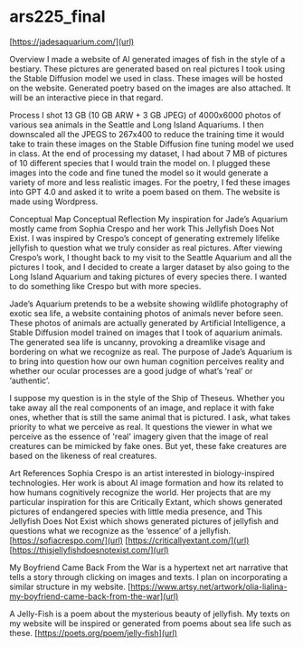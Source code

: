 # ars225_final

[https://jadesaquarium.com/](url)

Overview
I made a website of AI generated images of fish in the style of a bestiary. These pictures are generated based on real pictures I took using the Stable Diffusion model we used in class. These images will be hosted on the website. Generated poetry based on the images are also attached. It will be an interactive piece in that regard.

Process
I shot 13 GB (10 GB ARW + 3 GB JPEG) of 4000x6000 photos of various sea animals in the Seattle and Long Island Aquariums. I then downscaled all the JPEGS to 267x400 to reduce the training time it would take to train these images on the Stable Diffusion fine tuning model we used in class. At the end of processing my dataset, I had about 7 MB of pictures of 10 different species that I would train the model on. I plugged these images into the code and fine tuned the model so it would generate a variety of more and less realistic images. For the poetry, I fed these images into GPT 4.0 and asked it to write a poem based on them. The website is made using Wordpress.

Conceptual Map
Conceptual Reflection
My inspiration for Jade’s Aquarium mostly came from Sophia Crespo and her work This Jellyfish Does Not Exist. I was inspired by Crespo’s concept of generating extremely lifelike jellyfish to question what we truly consider as real pictures. After viewing Crespo’s work, I thought back to my visit to the Seattle Aquarium and all the pictures I took, and I decided to create a larger dataset by also going to the Long Island Aquarium and taking pictures of every species there. I wanted to do something like Crespo but with more species.

Jade’s Aquarium pretends to be a website showing wildlife photography of exotic sea life, a website containing photos of animals never before seen. These photos of animals are actually generated by Artificial Intelligence, a Stable Diffusion model trained on images that I took of aquarium animals. The generated sea life is uncanny, provoking a dreamlike visage and bordering on what we recognize as real. The purpose of Jade’s Aquarium is to bring into question how our own human cognition perceives reality and whether our ocular processes are a good judge of what’s ‘real’ or ‘authentic’.

I suppose my question is in the style of the Ship of Theseus. Whether you take away all the real components of an image, and replace it with fake ones, whether that is still the same animal that is pictured. I ask, what takes priority to what we perceive as real. It questions the viewer in what we perceive as the essence of 'real' imagery given that the image of real creatures can be mimicked by fake ones. But yet, these fake creatures are based on the likeness of real creatures.

Art References
Sophia Crespo is an artist interested in biology-inspired technologies. Her work is about AI image formation and how its related to how humans cognitively recognize the world. Her projects that are my particular inspiration for this are Critically Extant, which shows generated pictures of endangered species with little media presence, and This Jellyfish Does Not Exist which shows generated pictures of jellyfish and questions what we recognize as the ‘essence’ of a jellyfish.
[https://sofiacrespo.com/](url)
[https://criticallyextant.com/](url)
[https://thisjellyfishdoesnotexist.com/](url)

My Boyfriend Came Back From the War is a hypertext net art narrative that tells a story through clicking on images and texts. I plan on incorporating a similar structure in my website.
[https://www.artsy.net/artwork/olia-lialina-my-boyfriend-came-back-from-the-war](url)

A Jelly-Fish is a poem about the mysterious beauty of jellyfish. My texts on my website will be inspired or generated from poems about sea life such as these.
[https://poets.org/poem/jelly-fish](url)
